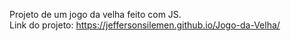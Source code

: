 Projeto de um jogo da velha feito com JS.            
Link do projeto: https://jeffersonsilemen.github.io/Jogo-da-Velha/
